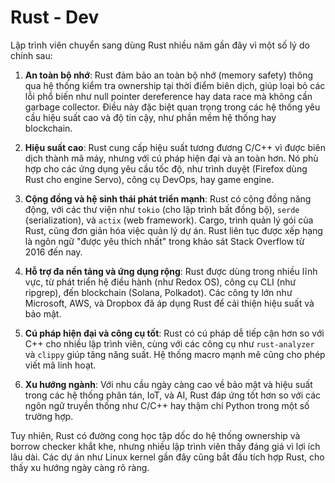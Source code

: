 # Rust - Dev

Lập trình viên chuyển sang dùng Rust nhiều năm gần đây vì một số lý do chính sau:

1. **An toàn bộ nhớ**: Rust đảm bảo an toàn bộ nhớ (memory safety) thông qua hệ thống kiểm tra ownership tại thời điểm biên dịch, giúp loại bỏ các lỗi phổ biến như null pointer dereference hay data race mà không cần garbage collector. Điều này đặc biệt quan trọng trong các hệ thống yêu cầu hiệu suất cao và độ tin cậy, như phần mềm hệ thống hay blockchain.

2. **Hiệu suất cao**: Rust cung cấp hiệu suất tương đương C/C++ vì được biên dịch thành mã máy, nhưng với cú pháp hiện đại và an toàn hơn. Nó phù hợp cho các ứng dụng yêu cầu tốc độ, như trình duyệt (Firefox dùng Rust cho engine Servo), công cụ DevOps, hay game engine.

3. **Cộng đồng và hệ sinh thái phát triển mạnh**: Rust có cộng đồng năng động, với các thư viện như `tokio` (cho lập trình bất đồng bộ), `serde` (serialization), và `actix` (web framework). Cargo, trình quản lý gói của Rust, cũng đơn giản hóa việc quản lý dự án. Rust liên tục được xếp hạng là ngôn ngữ "được yêu thích nhất" trong khảo sát Stack Overflow từ 2016 đến nay.

4. **Hỗ trợ đa nền tảng và ứng dụng rộng**: Rust được dùng trong nhiều lĩnh vực, từ phát triển hệ điều hành (như Redox OS), công cụ CLI (như ripgrep), đến blockchain (Solana, Polkadot). Các công ty lớn như Microsoft, AWS, và Dropbox đã áp dụng Rust để cải thiện hiệu suất và bảo mật.

5. **Cú pháp hiện đại và công cụ tốt**: Rust có cú pháp dễ tiếp cận hơn so với C++ cho nhiều lập trình viên, cùng với các công cụ như `rust-analyzer` và `clippy` giúp tăng năng suất. Hệ thống macro mạnh mẽ cũng cho phép viết mã linh hoạt.

6. **Xu hướng ngành**: Với nhu cầu ngày càng cao về bảo mật và hiệu suất trong các hệ thống phân tán, IoT, và AI, Rust đáp ứng tốt hơn so với các ngôn ngữ truyền thống như C/C++ hay thậm chí Python trong một số trường hợp.

Tuy nhiên, Rust có đường cong học tập dốc do hệ thống ownership và borrow checker khắt khe, nhưng nhiều lập trình viên thấy đáng giá vì lợi ích lâu dài. Các dự án như Linux kernel gần đây cũng bắt đầu tích hợp Rust, cho thấy xu hướng ngày càng rõ ràng.
